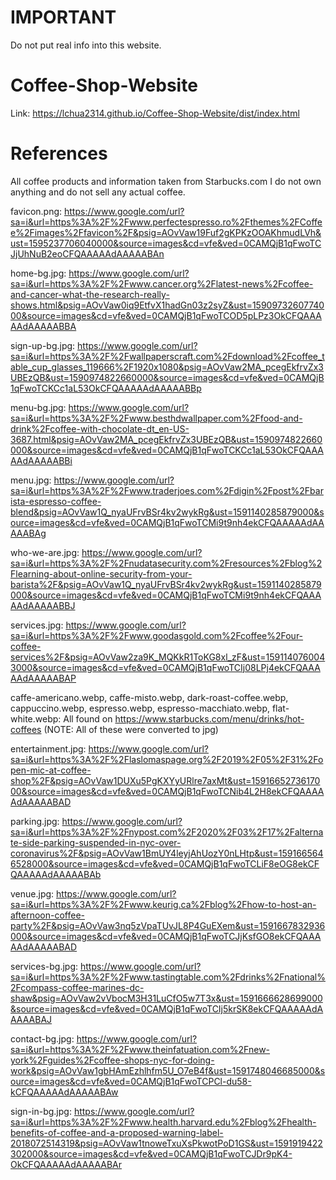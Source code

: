 # IMPORTANT

Do not put real info into this website.

# Coffee-Shop-Website

Link: https://lchua2314.github.io/Coffee-Shop-Website/dist/index.html

# References

All coffee products and information taken from Starbucks.com
I do not own anything and do not sell any actual coffee.

favicon.png: https://www.google.com/url?sa=i&url=https%3A%2F%2Fwww.perfectespresso.ro%2Fthemes%2FCoffee%2Fimages%2Ffavicon%2F&psig=AOvVaw19Fuf2gKPKzOOAKhmudLVh&ust=1595237706040000&source=images&cd=vfe&ved=0CAMQjB1qFwoTCJjUhNuB2eoCFQAAAAAdAAAAABAn

home-bg.jpg: https://www.google.com/url?sa=i&url=https%3A%2F%2Fwww.cancer.org%2Flatest-news%2Fcoffee-and-cancer-what-the-research-really-shows.html&psig=AOvVaw0iq9EtfvX1hadGn03z2syZ&ust=1590973260774000&source=images&cd=vfe&ved=0CAMQjB1qFwoTCOD5pLPz3OkCFQAAAAAdAAAAABBA

sign-up-bg.jpg: https://www.google.com/url?sa=i&url=https%3A%2F%2Fwallpaperscraft.com%2Fdownload%2Fcoffee_table_cup_glasses_119666%2F1920x1080&psig=AOvVaw2MA_pcegEkfrvZx3UBEzQB&ust=1590974822660000&source=images&cd=vfe&ved=0CAMQjB1qFwoTCKCc1aL53OkCFQAAAAAdAAAAABBp

menu-bg.jpg: https://www.google.com/url?sa=i&url=https%3A%2F%2Fwww.besthdwallpaper.com%2Ffood-and-drink%2Fcoffee-with-chocolate-dt_en-US-3687.html&psig=AOvVaw2MA_pcegEkfrvZx3UBEzQB&ust=1590974822660000&source=images&cd=vfe&ved=0CAMQjB1qFwoTCKCc1aL53OkCFQAAAAAdAAAAABBi

menu.jpg: https://www.google.com/url?sa=i&url=https%3A%2F%2Fwww.traderjoes.com%2Fdigin%2Fpost%2Fbarista-espresso-coffee-blend&psig=AOvVaw1Q_nyaUFrvBSr4kv2wykRg&ust=1591140285879000&source=images&cd=vfe&ved=0CAMQjB1qFwoTCMi9t9nh4ekCFQAAAAAdAAAAABAg

who-we-are.jpg: https://www.google.com/url?sa=i&url=https%3A%2F%2Fnudatasecurity.com%2Fresources%2Fblog%2Flearning-about-online-security-from-your-barista%2F&psig=AOvVaw1Q_nyaUFrvBSr4kv2wykRg&ust=1591140285879000&source=images&cd=vfe&ved=0CAMQjB1qFwoTCMi9t9nh4ekCFQAAAAAdAAAAABBJ

services.jpg: https://www.google.com/url?sa=i&url=https%3A%2F%2Fwww.goodasgold.com%2Fcoffee%2Four-coffee-services%2F&psig=AOvVaw2za9K_MQKkR1ToKG8xl_zF&ust=1591140760043000&source=images&cd=vfe&ved=0CAMQjB1qFwoTCIj08LPj4ekCFQAAAAAdAAAAABAP

caffe-americano.webp, caffe-misto.webp, dark-roast-coffee.webp, cappuccino.webp, espresso.webp, espresso-macchiato.webp, flat-white.webp: All found on https://www.starbucks.com/menu/drinks/hot-coffees (NOTE: All of these were converted to jpg)

entertainment.jpg: https://www.google.com/url?sa=i&url=https%3A%2F%2Flaslomaspage.org%2F2019%2F05%2F31%2Fopen-mic-at-coffee-shop%2F&psig=AOvVaw1DUXu5PgKXYyURlre7axMt&ust=1591665273617000&source=images&cd=vfe&ved=0CAMQjB1qFwoTCNib4L2H8ekCFQAAAAAdAAAAABAD

parking.jpg: https://www.google.com/url?sa=i&url=https%3A%2F%2Fnypost.com%2F2020%2F03%2F17%2Falternate-side-parking-suspended-in-nyc-over-coronavirus%2F&psig=AOvVaw1BmUY4leyjAhUozY0nLHtp&ust=1591665646528000&source=images&cd=vfe&ved=0CAMQjB1qFwoTCLiF8eOG8ekCFQAAAAAdAAAAABAb

venue.jpg: https://www.google.com/url?sa=i&url=https%3A%2F%2Fwww.keurig.ca%2Fblog%2Fhow-to-host-an-afternoon-coffee-party%2F&psig=AOvVaw3nq5zVpaTUvJL8P4GuEXem&ust=1591667832936000&source=images&cd=vfe&ved=0CAMQjB1qFwoTCJjKsfGO8ekCFQAAAAAdAAAAABAD

services-bg.jpg: https://www.google.com/url?sa=i&url=https%3A%2F%2Fwww.tastingtable.com%2Fdrinks%2Fnational%2Fcompass-coffee-marines-dc-shaw&psig=AOvVaw2vVbocM3H31LuCfO5w7T3x&ust=1591666628699000&source=images&cd=vfe&ved=0CAMQjB1qFwoTCIj5krSK8ekCFQAAAAAdAAAAABAJ

contact-bg.jpg: https://www.google.com/url?sa=i&url=https%3A%2F%2Fwww.theinfatuation.com%2Fnew-york%2Fguides%2Fcoffee-shops-nyc-for-doing-work&psig=AOvVaw1gbHAmEzhlhfm5U_O7eB4f&ust=1591748046685000&source=images&cd=vfe&ved=0CAMQjB1qFwoTCPCl-du58-kCFQAAAAAdAAAAABAw

sign-in-bg.jpg: https://www.google.com/url?sa=i&url=https%3A%2F%2Fwww.health.harvard.edu%2Fblog%2Fhealth-benefits-of-coffee-and-a-proposed-warning-label-2018072514319&psig=AOvVaw1tnoweTxuXsPkwotPoD1GS&ust=1591919422302000&source=images&cd=vfe&ved=0CAMQjB1qFwoTCJDr9pK4-OkCFQAAAAAdAAAAABAr
